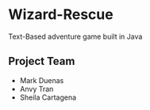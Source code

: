 # Wizard-Rescue
Text-Based adventure game built in Java

## Project Team
* Mark Duenas
* Anvy Tran
* Sheila Cartagena
